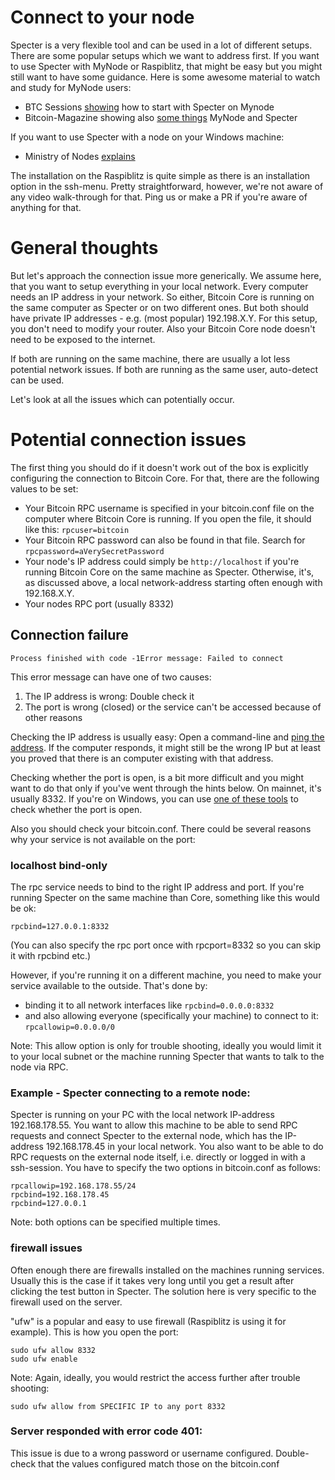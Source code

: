 # Connect to your node
Specter is a very flexible tool and can be used in a lot of different setups. There are some popular setups which we want to address first. If you want to use Specter with MyNode or Raspiblitz, that might be easy but you might still want to have some guidance. Here is some awesome material to watch and study for MyNode users:

* BTC Sessions [showing](https://www.youtube.com/watch?v=ZQvCncdFMPo) how to start with Specter on Mynode
* Bitcoin-Magazine showing also [some things](https://www.youtube.com/watch?v=ZQvCncdFMPo) MyNode and Specter

If you want to use Specter with a node on your Windows machine:
* Ministry of Nodes [explains](https://www.youtube.com/watch?v=4koKF2MDXtk)

The installation on the Raspiblitz is quite simple as there is an installation option in the ssh-menu. Pretty straightforward, however, we're not aware of any video walk-through for that. Ping us or make a PR if you're aware of anything for that.

# General thoughts
But let's approach the connection issue more generically. We assume here, that you want to setup everything in your local network. Every computer needs an IP address in your network. So either, Bitcoin Core is running on the same computer as Specter or on two different ones. But both should have private IP addresses - e.g. (most popular) 192.198.X.Y.
For this setup, you don't need to modify your router. Also your Bitcoin Core node doesn't need to be exposed to the internet.

If both are running on the same machine, there are usually a lot less potential network issues. If both are running as the same user, auto-detect can be used.

Let's look at all the issues which can potentially occur.

# Potential connection issues

The first thing you should do if it doesn't work out of the box is explicitly configuring the connection to Bitcoin Core. For that, there are the following values to be set:
* Your Bitcoin RPC username is specified in your bitcoin.conf file on the computer where Bitcoin Core is running. If you open the file, it should like this: `rpcuser=bitcoin`
* Your Bitcoin RPC password can also be found in that file. Search for `rpcpassword=aVerySecretPassword`
* Your node's IP address could simply be `http://localhost` if you're running Bitcoin Core on the same machine as Specter. Otherwise, it's, as discussed above, a local network-address starting often enough with 192.168.X.Y.
* Your nodes RPC port (usually 8332)

## Connection failure

`Process finished with code -1Error message: Failed to connect`

This error message can have one of two causes:
1. The IP address is wrong: Double check it
2. The port is wrong (closed) or the service can't be accessed because of other reasons

Checking the IP address is usually easy: Open a command-line and [ping the address](https://www.howtogeek.com/355664/how-to-use-ping-to-test-your-network/). If the computer responds, it might still be the wrong IP but at least you proved that there is an computer existing with that address.

Checking whether the port is open, is a bit more difficult and you might want to do that only if you've went through the hints below. On mainnet, it's usually 8332. If you're on Windows, you can use [one of these tools](https://techtalk.gfi.com/scan-open-ports-in-windows-a-quick-guide/) to check whether the port is open.

Also you should check your bitcoin.conf. There could be several reasons why your service is not available on the port:

### localhost bind-only

The rpc service needs to bind to the right IP address and port. If you're running Specter on the same machine than Core, something like this would be ok:
```
rpcbind=127.0.0.1:8332
```
(You can also specify the rpc port once with rpcport=8332 so you can skip it
with rpcbind etc.)

However, if you're running it on a different machine, you need to make your service available to the outside. That's done by:
* binding it to all network interfaces like `rpcbind=0.0.0.0:8332`
* and also allowing everyone (specifically your machine) to connect to it: `rpcallowip=0.0.0.0/0`

Note: This allow option is only for trouble shooting, ideally you would limit
it to your local subnet or the machine running Specter that wants to talk to the
node via RPC.

### Example - Specter connecting to a remote node: 

Specter is running on your PC with the local network IP-address 192.168.178.55. You want to allow this machine to be able to send RPC requests and connect Specter to the external node, which has the IP-address 192.168.178.45 in your local network. You also want to be able to do RPC requests on the external node itself, i.e. directly or logged in with a ssh-session. You have to specify the two options in bitcoin.conf as follows:
```
rpcallowip=192.168.178.55/24
rpcbind=192.168.178.45
rpcbind=127.0.0.1
```
Note: both options can be specified multiple times.

### firewall issues

Often enough there are firewalls installed on the machines running services. Usually this is the case if it takes very long until you get a result after clicking the test button in Specter. The solution here is very specific to the firewall used on the server.

"ufw" is a popular and easy to use firewall (Raspiblitz is using it for example). 
This is how you open the port:
```
sudo ufw allow 8332
sudo ufw enable
```
Note: Again, ideally, you would restrict the access further after trouble shooting:

```
sudo ufw allow from SPECIFIC IP to any port 8332
```

### Server responded with error code 401:
This issue is due to a wrong password or username configured. Double-check that the values configured match those on the bitcoin.conf

